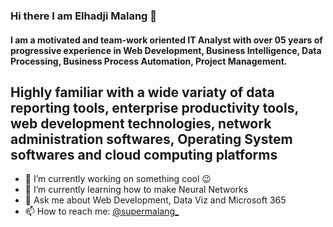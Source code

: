 ### Hi there I am Elhadji Malang 👋

#### I am a motivated and team-work oriented IT Analyst with over 05 years of progressive experience in Web Development, Business Intelligence, Data Processing, Business Process Automation, Project Management.
Highly familiar with a wide variaty of data reporting tools, enterprise productivity tools, web development technologies, network administration softwares, Operating System softwares and cloud computing platforms
---
- 🔭 I’m currently working on something cool 😉
- 🌱 I’m currently learning how to make Neural Networks
- 💬 Ask me about Web Development, Data Viz and Microsoft 365
- 📫 How to reach me: [@supermalang_](https://twitter.com/supermalang_)

